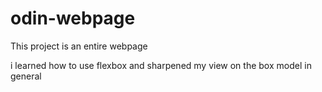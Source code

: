 # odin-webpage
This project is an entire webpage

i learned how to use flexbox and sharpened my view on the box model in general
